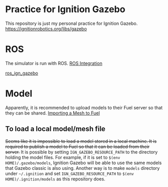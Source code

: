 # Practice for Ignition Gazebo

This repository is just my personal practice for Ignition Gazebo.
https://ignitionrobotics.org/libs/gazebo

# ROS
The simulator is run with ROS.
[ROS Integration](https://ignitionrobotics.org/docs/citadel/ros_integration)


[ros\_ign\_gazebo](https://github.com/ignitionrobotics/ros_ign/tree/melodic/ros_ign_gazebo)

# Model

Apparently, it is recommended to upload models to their Fuel server so that they can be shared.
[Importing a Mesh to Fuel](https://ignitionrobotics.org/api/gazebo/3.2/meshtofuel.html)

## To load a local model/mesh file

<S>Seems like it is impossible to load a model stored in a local machine.
It is required to publish a model to Fuel so that it can be loaded from their server.</S>
It is possible by setting `IGN_GAZEBO_RESOURCE_PATH` to the directory holding the model files.
For example, if it is set to `$(env HOME)/.gazebo/models`, Ignition Gazebo will be able to use the same models that Gazebo classic is also using.
Another way is to make `models` directory under `~/.ignition` and set `IGN_GAZEBO_RESOURCE_PATH` to `$(env HOME)/.ignition/models` as this repository does.




